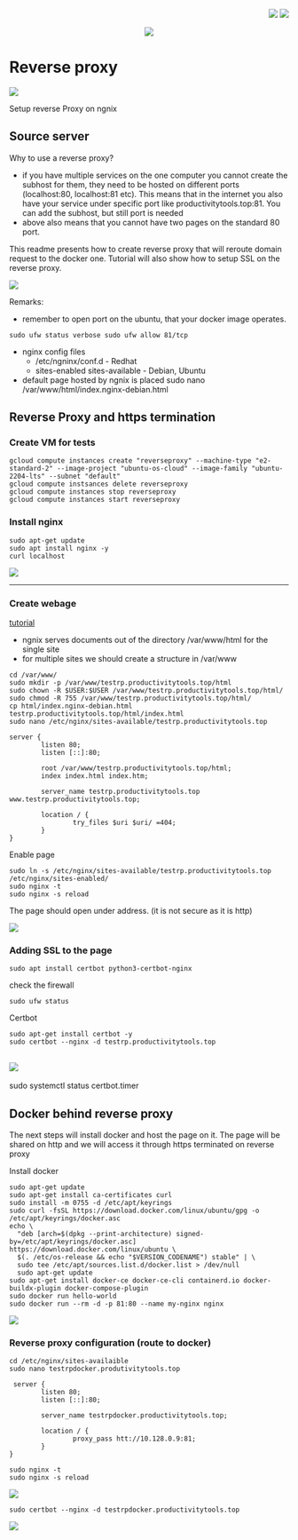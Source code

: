 
<!--Category:Article--> 
 <p align="right">
    <a href="http://productivitytools.tech/send-rocket-into-space-in-parts-how-to-estimate-large-projects/"><img src="Images/Header/ProductivityTools_green_40px_2.png" /><a> 
    <a href="https://github.com/pwujczyk/ProductivityTools.Articles"><img src="Images/Header/Github_border_40px.png" /></a>
</p>
<p align="center">
    <a href="http://productivitytools.tech/">
        <img src='Images/Header/LogoTitle_green_500px.png' />
    </a>
</p>

# Reverse proxy

<!--og-image-->
![](Images/https.png)

Setup reverse Proxy on ngnix
<!--more-->

## Source server


Why to use a reverse proxy?
- if you have multiple services on the one computer you cannot create the subhost for them, they need to be hosted on different ports (localhost:80, localhost:81 etc). This means that in the internet you also have your service under specific port like productivitytools.top:81. You can add the subhost, but still port is needed
- above also means that you cannot have two pages on the standard 80 port. 



This readme presents how to create reverse proxy that will reroute domain request to the docker one. Tutorial will also show how to setup SSL on the reverse proxy. 

![](Images/20250205215323.png)


Remarks:
- remember to open port on the ubuntu, that your docker image operates.
```
sudo ufw status verbose sudo ufw allow 81/tcp
```
- nginx config files
  - /etc/ngninx/conf.d - Redhat
  - sites-enabled sites-available - Debian, Ubuntu
- default page hosted by ngnix is placed sudo nano /var/www/html/index.nginx-debian.html

## Reverse Proxy and https termination

### Create VM for tests

```
gcloud compute instances create "reverseproxy" --machine-type "e2-standard-2" --image-project "ubuntu-os-cloud" --image-family "ubuntu-2204-lts" --subnet "default"
gcloud compute instsances delete reverseproxy
gcloud compute instances stop reverseproxy
gcloud compute instances start reverseproxy
```

### Install nginx

```
sudo apt-get update
sudo apt install nginx -y
curl localhost
```
![](Images/20250203213747.png)

----
### Create webage
[tutorial](https://www.digitalocean.com/community/tutorials/how-to-install-nginx-on-ubuntu-20-04#step-5-%E2%80%93-setting-up-server-blocks-(recommended))
- ngnix serves documents out of the directory /var/www/html for the single site
- for multiple sites we should create a structure in /var/www
```
cd /var/www/
sudo mkdir -p /var/www/testrp.productivitytools.top/html
sudo chown -R $USER:$USER /var/www/testrp.productivitytools.top/html/
sudo chmod -R 755 /var/www/testrp.productivitytools.top/html/
cp html/index.nginx-debian.html testrp.productivitytools.top/html/index.html
sudo nano /etc/nginx/sites-available/testrp.productivitytools.top
```

```
server {
        listen 80;
        listen [::]:80;

        root /var/www/testrp.productivitytools.top/html;
        index index.html index.htm;                              

        server_name testrp.productivitytools.top www.testrp.productivitytools.top;

        location / {
                try_files $uri $uri/ =404;
        }
}

```
Enable page
```
sudo ln -s /etc/nginx/sites-available/testrp.productivitytools.top /etc/nginx/sites-enabled/
sudo nginx -t
sudo nginx -s reload
```
The page should open under address. (it is not secure as it is http)

![](Images/20250204211550.png)

### Adding SSL to the page

```
sudo apt install certbot python3-certbot-nginx
```
check the firewall
```
sudo ufw status
```
Certbot
```
sudo apt-get install certbot -y 
sudo certbot --nginx -d testrp.productivitytools.top
```
![](Images/20250204212214.png)
-----
sudo systemctl status certbot.timer


## Docker behind reverse proxy
The next steps will install docker and host the page on it.
The page will be shared on http and we will access it through https terminated on reverse proxy

Install docker

```
sudo apt-get update
sudo apt-get install ca-certificates curl
sudo install -m 0755 -d /etc/apt/keyrings
sudo curl -fsSL https://download.docker.com/linux/ubuntu/gpg -o /etc/apt/keyrings/docker.asc
echo \
  "deb [arch=$(dpkg --print-architecture) signed-by=/etc/apt/keyrings/docker.asc] https://download.docker.com/linux/ubuntu \
  $(. /etc/os-release && echo "$VERSION_CODENAME") stable" | \
  sudo tee /etc/apt/sources.list.d/docker.list > /dev/null
  sudo apt-get update
sudo apt-get install docker-ce docker-ce-cli containerd.io docker-buildx-plugin docker-compose-plugin
sudo docker run hello-world
sudo docker run --rm -d -p 81:80 --name my-nginx nginx
```
![](Images/20250205213721.png)


### Reverse proxy configuration (route to docker)

```
cd /etc/nginx/sites-availaible 
sudo nano testrpdocker.produtivitytools.top 
```

```
 server {
        listen 80;
        listen [::]:80;

        server_name testrpdocker.productivitytools.top;

        location / {
                proxy_pass htt://10.128.0.9:81;
        }
}

```
```
sudo nginx -t
sudo nginx -s reload
```
![](Images/20250205214613.png)

```
sudo certbot --nginx -d testrpdocker.productivitytools.top
```
![](Images/20250205214803.png)
